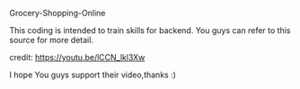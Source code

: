 Grocery-Shopping-Online

This coding is intended to train skills for backend. You guys can refer to this source for more detail.

credit: https://youtu.be/lCCN_lkl3Xw


I hope You guys support their video,thanks :)
